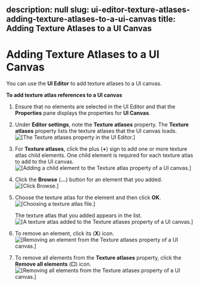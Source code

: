 description: null
slug: ui-editor-texture-atlases-adding-texture-atlases-to-a-ui-canvas
title: Adding Texture Atlases to a UI Canvas
---
# Adding Texture Atlases to a UI Canvas<a name="ui-editor-texture-atlases-adding-texture-atlases-to-a-ui-canvas"></a>

You can use the **UI Editor** to add texture atlases to a UI canvas\.

**To add texture atlas references to a UI canvas**

1. Ensure that no elements are selected in the UI Editor and that the **Properties** pane displays the properties for **UI Canvas**\.

1. Under **Editor settings**, note the **Texture atlases** property\. The **Texture atlases** property lists the texture atlases that the UI canvas loads\.  
![\[The Texture atlases property in the UI Editor.\]](/images/game_ui_editor/ui-editor-texture-atlases-1.png)

1. For **Texture atlases**, click the plus \(**\+**\) sign to add one or more texture atlas child elements\. One child element is required for each texture atlas to add to the UI canvas\.  
![\[Adding a child element to the Texture atlas property of a UI canvas.\]](/images/game_ui_editor/ui-editor-texture-atlases-2.png)

1. Click the **Browse** \(**\.\.\.**\) button for an element that you added\.  
![\[Click Browse.\]](/images/game_ui_editor/ui-editor-texture-atlases-3.png)

1. Choose the texture atlas for the element and then click **OK**\.  
![\[Choosing a texture atlas file.\]](/images/game_ui_editor/ui-editor-texture-atlases-4.png)

   The texture atlas that you added appears in the list\.  
![\[A texture atlas added to the Texture atlases property of a UI canvas.\]](/images/game_ui_editor/ui-editor-texture-atlases-5.png)

1. To remove an element, click its \(**X**\) icon\.  
![\[Removing an element from the Texture atlases property of a UI canvas.\]](/images/game_ui_editor/ui-editor-texture-atlases-6.png)

1. To remove all elements from the **Texture atlases** property, click the **Remove all elements** \(**☐**\) icon\.  
![\[Removing all elements from the Texture atlases property of a UI canvas.\]](/images/game_ui_editor/ui-editor-texture-atlases-7.png)